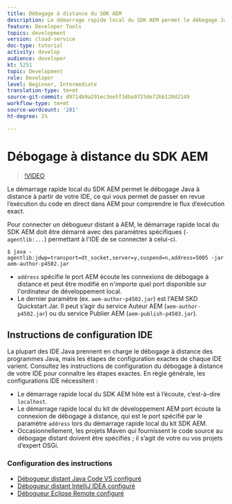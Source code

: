 ```yaml
---
title: Débogage à distance du SDK AEM
description: Le démarrage rapide local du SDK AEM permet le débogage Java à distance à partir de votre IDE, ce qui vous permet de passer en revue l’exécution du code en direct dans AEM pour comprendre le flux d’exécution exact.
feature: Developer Tools
topics: development
version: cloud-service
doc-type: tutorial
activity: develop
audience: developer
kt: 5251
topic: Development
role: Developer
level: Beginner, Intermediate
translation-type: tm+mt
source-git-commit: d9714b9a291ec3ee5f3dba9723de72bb120d2149
workflow-type: tm+mt
source-wordcount: '281'
ht-degree: 1%

---
```



# Débogage à distance du SDK AEM

>[!VIDEO](https://video.tv.adobe.com/v/34338/?quality=12&learn=on)

Le démarrage rapide local du SDK AEM permet le débogage Java à distance à partir de votre IDE, ce qui vous permet de passer en revue l’exécution du code en direct dans AEM pour comprendre le flux d’exécution exact.

Pour connecter un débogueur distant à AEM, le démarrage rapide local du SDK AEM doit être démarré avec des paramètres spécifiques (`-agentlib:...`) permettant à l&#39;IDE de se connecter à celui-ci.

```
$ java -agentlib:jdwp=transport=dt_socket,server=y,suspend=n,address=5005 -jar aem-author-p4502.jar   
```

+ `address` spécifie le port AEM écoute les connexions de débogage à distance et peut être modifié en n&#39;importe quel port disponible sur l&#39;ordinateur de développement local.
+ Le dernier paramètre (ex. `aem-author-p4502.jar`) est l&#39;AEM SKD Quickstart Jar. Il peut s’agir du service Auteur AEM (`aem-author-p4502.jar`) ou du service Publier AEM (`aem-publish-p4503.jar`).

## Instructions de configuration IDE

La plupart des IDE Java prennent en charge le débogage à distance des programmes Java, mais les étapes de configuration exactes de chaque IDE varient. Consultez les instructions de configuration du débogage à distance de votre IDE pour connaître les étapes exactes. En règle générale, les configurations IDE nécessitent :

+ Le démarrage rapide local du SDK AEM hôte est à l’écoute, c’est-à-dire `localhost`.
+ Le démarrage rapide local du kit de développement AEM port écoute la connexion de débogage à distance, qui est le port spécifié par le paramètre `address` lors du démarrage rapide local du kit SDK AEM.
+ Occasionnellement, les projets Maven qui fournissent le code source au débogage distant doivent être spécifiés ; il s’agit de votre ou vos projets d’expert OSGi.

### Configuration des instructions

+ [Débogueur distant Java Code VS configuré](https://code.visualstudio.com/docs/java/java-debugging)
+ [Débogueur distant IntelliJ IDEA configuré](https://www.jetbrains.com/help/idea/run-debug-configuration-remote-debug.html)
+ [Débogueur Eclipse Remote configuré](https://javapapers.com/core-java/java-remote-debug-with-eclipse/)

